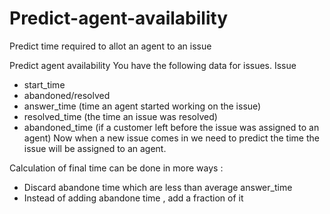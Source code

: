 # Predict-agent-availability

Predict time required to allot an agent to an issue

Predict agent availability
You have the following data for issues.
Issue
 - start_time
 - abandoned/resolved
 - answer_time	(time an agent started working on the issue)
 - resolved_time (the time an issue was resolved)
 - abandoned_time (if a customer left before the issue was assigned to an agent)
Now when a  new issue comes in we need to predict the time the issue will be assigned to an agent.


Calculation of final time can be done in more ways :
 - Discard abandone time which are less than average answer_time
 - Instead of adding abandone time , add a fraction of it
 
